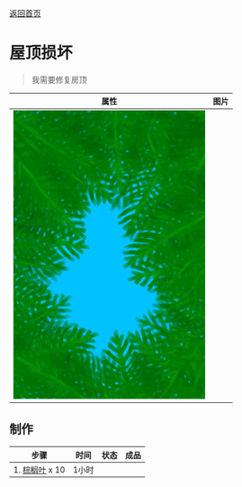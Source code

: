 [返回首页](index.md)  
# 屋顶损坏  
> 我需要修复房顶  
  
  属性  |   图片   
 ----  |  ----:   
   |  ![](Sprite/RoofDamage.png)   
  
## 制作  
步骤  |  时间  |  状态  |  成品  
----  |  ----  |  ----  |  ----  
1. [棕榈叶](PalmFronds.md) x 10  |  1小时  |    |    
